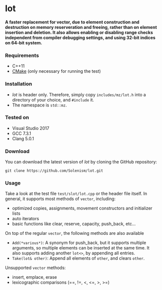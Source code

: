 # lot
**A faster replacement for vector, due to element construction and destruction on memory reserveration and freeing, rather than on element insertion and deletion. It also allows enabling or disabling range checks independent from compiler debugging settings, and using 32-bit indices on 64-bit system.**

### Requirements

- C++11
- [CMake](https://cmake.org/) (only necessary for running the test)

### Installation

- *lot* is header only. Therefore, simply copy ```includes/mz/lot.h``` into a directory of your choice, and ```#include``` it.
- The namespace is ```std::mz```.

### Tested on

- Visual Studio 2017
- GCC 7.3.1
- Clang 5.0.1
 
### Download 

You can download the latest version of *lot* by cloning the GitHub repository:

	git clone https://github.com/Solenism/lot.git
	
### Usage

Take a look at the test file ```test/slot/lot.cpp``` or the header file itself. In general, it supports most methods of ```vector```, including:

- optimized copies, assignments, movement constructors and initializer lists
- auto iterators
- basic functions like clear, reserve, capacity, push_back, etc...

On top of the regular ```vector```, the following methods are also available

- ```Add(*various*)```: A synonym for push_back, but it supports multiple arguments, so multiple elements can be inserted at the same time. It also supports adding another ```lot<>```, by appending all entries.
- ```Take(lot& other)```: Append all elements of ```other```, and clears ```other```.

Unsupported ```vector``` methods:

- insert, emplace, erase
- lexicographic comparisons (==, !=, <, <=, >, >=)
